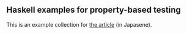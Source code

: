 Haskell examples for property-based testing
--------------------------------------------

This is an example collection for [the article](https://zenn.dev/articles/a4b6bc0847182c/edit#fnref-2f48) (in Japasene).

